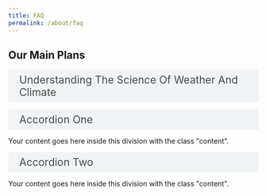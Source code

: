 ```yaml
---
title: FAQ
permalink: /about/faq
---
```

<style>

input {
	display: none;
}
label {
	display: block;
	padding: 8px 22px;
	margin: 0 0 5px 0;
	cursor: pointor;
	background: #F0F4F6;
	border-radius: 3px;
	color: #484848;
	transition: ease .5s;
	font-size: 1.5em;
}

label:hover {
	background: #4a96b0;
	color: #FFF;
}

.accordion-content {
	/* background: #E2E5F6; */
	padding: 10px 0px 30px 30px;
	/* border: 1px solid #484848; */
	margin: 0 0 1px 0;
	border-radius: 3px;
}

input + label + .accordion-content {
	display: none;
}

input:checked + label + .accordion-content {
	display: block;
}

</style>
<!-- End of accordion -->

<h2 id="our-main-plans">Our Main Plans</h2>
<div>
	<input type="checkbox" id="title1"  /><label for="title1">Understanding The Science Of Weather And Climate</label>
	<div class="accordion-content">
		<p>Singapore will deepen research capabilities in climate science and study the impacts of climate change, particularly on South East Asia.</p>
	</div>
	
<input type="checkbox" id="title1" /><label for="title1">Accordion One</label>
<div class="content">
<p>Your content goes here inside this division with the class "content".</p>
</div>

<input type="checkbox" id="title2" /><label for="title2">Accordion Two</label>
<div class="content">
<p>Your content goes here inside this division with the class "content".</p>
</div>
